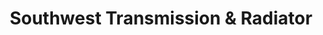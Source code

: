 ---
title: "Southwest Transmission & Radiator"
url: /glendale/southwest-transmission-und-radiator/
shop: Autowerkstatt
---
